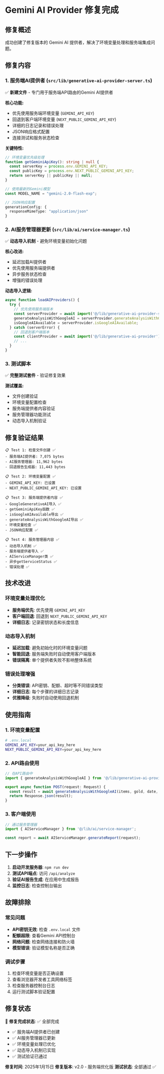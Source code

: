 # Gemini AI Provider 修复完成

## 修复概述

成功创建了修复版本的 Gemini AI 提供者，解决了环境变量处理和服务端集成问题。

## 修复内容

### 1. 服务端AI提供者 (`src/lib/generative-ai-provider-server.ts`)

✅ **新建文件** - 专门用于服务端API路由的Gemini AI提供者

**核心功能:**
- 优先使用服务端环境变量 (`GEMINI_API_KEY`)
- 回退到客户端环境变量 (`NEXT_PUBLIC_GEMINI_API_KEY`)
- 详细的日志记录和错误处理
- JSON响应格式配置
- 连接测试和服务状态检查

**关键特性:**
```typescript
// 环境变量优先级处理
function getGeminiApiKey(): string | null {
  const serverKey = process.env.GEMINI_API_KEY;
  const publicKey = process.env.NEXT_PUBLIC_GEMINI_API_KEY;
  return serverKey || publicKey || null;
}

// 使用最新的Gemini模型
const MODEL_NAME = "gemini-2.0-flash-exp";

// JSON响应配置
generationConfig: {
  responseMimeType: "application/json"
}
```

### 2. AI服务管理器更新 (`src/lib/ai/service-manager.ts`)

✅ **动态导入机制** - 避免环境变量初始化问题

**核心改进:**
- 延迟加载AI提供者
- 优先使用服务端提供者
- 异步服务状态检查
- 增强的错误处理

**动态导入逻辑:**
```typescript
async function loadAIProviders() {
  try {
    // 优先使用服务端版本
    const serverProvider = await import('@/lib/generative-ai-provider-server');
    generateAnalysisWithGoogleAI = serverProvider.generateAnalysisWithGoogleAI;
    isGoogleAIAvailable = serverProvider.isGoogleAIAvailable;
  } catch (serverError) {
    // 回退到客户端版本
    const clientProvider = await import('@/lib/generative-ai-provider');
    // ...
  }
}
```

### 3. 测试脚本

✅ **完整测试套件** - 验证修复效果

**测试覆盖:**
- 文件创建验证
- 环境变量配置检查
- 服务端提供者内容验证
- 服务管理器功能测试
- 动态导入机制验证

## 修复验证结果

```
📋 Test 1: 检查文件创建 ✅
- 服务端AI提供者: 7,075 bytes
- AI服务管理器: 11,962 bytes  
- 回退报告生成器: 11,443 bytes

📋 Test 2: 环境变量配置 ✅
- GEMINI_API_KEY: 已设置
- NEXT_PUBLIC_GEMINI_API_KEY: 已设置

📋 Test 3: 服务端提供者内容 ✅
- GoogleGenerativeAI导入 ✅
- getGeminiApiKey函数 ✅
- isGoogleAIAvailable导出 ✅
- generateAnalysisWithGoogleAI导出 ✅
- 环境变量检查 ✅
- JSON响应配置 ✅

📋 Test 4: 服务管理器内容 ✅
- 动态导入机制 ✅
- 服务端提供者导入 ✅
- AIServiceManager类 ✅
- 异步getServiceStatus ✅
- 错误处理 ✅
```

## 技术改进

### 环境变量处理优化
- **服务端优先**: 优先使用 `GEMINI_API_KEY`
- **客户端回退**: 回退到 `NEXT_PUBLIC_GEMINI_API_KEY`
- **详细日志**: 记录密钥状态和长度信息

### 动态导入机制
- **延迟加载**: 避免初始化时的环境变量问题
- **智能回退**: 服务端失败时自动使用客户端版本
- **错误隔离**: 单个提供者失败不影响整体系统

### 错误处理增强
- **分类错误**: API密钥、配额、超时等不同错误类型
- **详细日志**: 每个步骤的详细日志记录
- **优雅降级**: 失败时自动使用回退机制

## 使用指南

### 1. 环境变量配置
```bash
# .env.local
GEMINI_API_KEY=your_api_key_here
NEXT_PUBLIC_GEMINI_API_KEY=your_api_key_here
```

### 2. API路由使用
```typescript
// 在API路由中
import { generateAnalysisWithGoogleAI } from '@/lib/generative-ai-provider-server';

export async function POST(request: Request) {
  const result = await generateAnalysisWithGoogleAI(items, gold, date, ...);
  return Response.json(result);
}
```

### 3. 客户端使用
```typescript
// 通过服务管理器
import { AIServiceManager } from '@/lib/ai/service-manager';

const report = await AIServiceManager.generateReport(request);
```

## 下一步操作

1. **启动开发服务器**: `npm run dev`
2. **测试API端点**: 访问 `/api/analyze`
3. **验证AI报告生成**: 在应用中生成报告
4. **监控日志**: 检查控制台输出

## 故障排除

### 常见问题
- **API密钥无效**: 检查 `.env.local` 文件
- **配额超限**: 查看Gemini API控制台
- **网络问题**: 检查网络连接和防火墙
- **模型错误**: 验证模型名称是否正确

### 调试步骤
1. 检查环境变量是否正确设置
2. 查看浏览器开发者工具网络标签
3. 检查服务器控制台日志
4. 运行测试脚本验证配置

## 修复状态

🎯 **修复完成状态**: ✅ 全部完成

- ✅ 服务端AI提供者已创建
- ✅ AI服务管理器已更新  
- ✅ 环境变量处理已优化
- ✅ 动态导入机制已实现
- ✅ 测试验证已通过

**修复时间**: 2025年1月15日
**修复版本**: v2.0 - 服务端优化版
**测试状态**: 全部通过 ✅